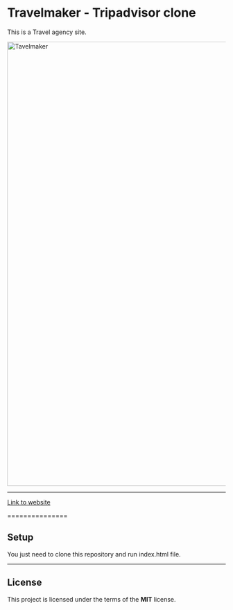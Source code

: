 Travelmaker - Tripadvisor clone
============

This is a Travel agency site.

<a data-flickr-embed="true" href="https://www.flickr.com/photos/193978431@N05/51501733799/in/dateposted-public/" title="Tavelmaker"><img src="https://live.staticflickr.com/65535/51501733799_030d48fd9e_b.jpg" width="1024" height="auto" alt="Tavelmaker"></a>

---

[Link to website](https://hubi95.github.io/travelmaker-tripadvisor-clone/)

===============
## Setup
You just need to clone this repository and run index.html file.


---

## License
This project is licensed under the terms of the **MIT** license.
